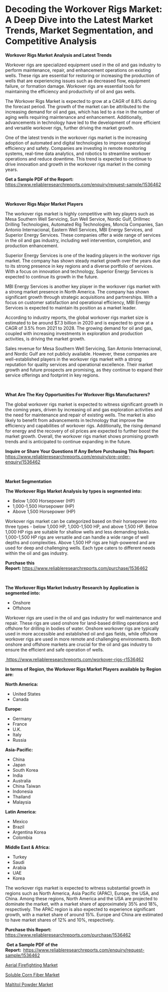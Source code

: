 <p><h1>Decoding the Workover Rigs Market: A Deep Dive into the Latest Market Trends, Market Segmentation, and Competitive Analysis</h1></p><p><strong>Workover Rigs Market Analysis and Latest Trends</strong></p>
<p><p>Workover rigs are specialized equipment used in the oil and gas industry to perform maintenance, repair, and enhancement operations on existing wells. These rigs are essential for restoring or increasing the production of wells that are experiencing issues such as decreased flow, equipment failure, or formation damage. Workover rigs are essential tools for maintaining the efficiency and productivity of oil and gas wells.</p><p>The Workover Rigs Market is expected to grow at a CAGR of 8.8% during the forecast period. The growth of the market can be attributed to the increasing demand for oil and gas, which has led to a rise in the number of aging wells requiring maintenance and enhancement. Additionally, advancements in technology have led to the development of more efficient and versatile workover rigs, further driving the market growth.</p><p>One of the latest trends in the workover rigs market is the increasing adoption of automated and digital technologies to improve operational efficiency and safety. Companies are investing in remote monitoring systems, real-time data analytics, and robotics to streamline workover operations and reduce downtime. This trend is expected to continue to drive innovation and growth in the workover rigs market in the coming years.</p></p>
<p><strong>Get a Sample PDF of the Report:&nbsp;</strong> <a href="https://www.reliableresearchreports.com/enquiry/request-sample/1536462">https://www.reliableresearchreports.com/enquiry/request-sample/1536462</a></p>
<p>&nbsp;</p>
<p><strong>Workover Rigs Major Market Players</strong></p>
<p><p>The workover rigs market is highly competitive with key players such as Mesa Southern Well Servicing, Sun Well Service, Nordic Gulf, Drillmec Drilling Technologies, Automated Rig Technologies, Moncla Companies, San Antonio Internacional, Eastern Well Services, MBI Energy Services, and Superior Energy Services. These companies offer a wide range of services in the oil and gas industry, including well intervention, completion, and production enhancement.</p><p>Superior Energy Services is one of the leading players in the workover rigs market. The company has shown steady market growth over the years due to its strong presence in key regions and a diverse portfolio of services. With a focus on innovation and technology, Superior Energy Services is expected to continue its growth in the future.</p><p>MBI Energy Services is another key player in the workover rigs market with a strong market presence in North America. The company has shown significant growth through strategic acquisitions and partnerships. With a focus on customer satisfaction and operational efficiency, MBI Energy Services is expected to maintain its position as a market leader.</p><p>According to industry reports, the global workover rigs market size is estimated to be around $7.3 billion in 2020 and is expected to grow at a CAGR of 3.5% from 2021 to 2028. The growing demand for oil and gas, coupled with increasing investments in exploration and production activities, is driving the market growth.</p><p>Sales revenue for Mesa Southern Well Servicing, San Antonio Internacional, and Nordic Gulf are not publicly available. However, these companies are well-established players in the workover rigs market with a strong reputation for quality services and operational excellence. Their market growth and future prospects are promising, as they continue to expand their service offerings and footprint in key regions.</p></p>
<p>&nbsp;</p>
<p><strong>What Are The Key Opportunities For Workover Rigs Manufacturers?</strong></p>
<p><p>The global workover rigs market is expected to witness significant growth in the coming years, driven by increasing oil and gas exploration activities and the need for maintenance and repair of existing wells. The market is also likely to benefit from advancements in technology that improve the efficiency and capabilities of workover rigs. Additionally, the rising demand for energy and the recovery of oil prices are expected to further boost the market growth. Overall, the workover rigs market shows promising growth trends and is anticipated to continue expanding in the future.</p></p>
<p><strong>Inquire or Share Your Questions If Any Before Purchasing This Report:</strong> <a href="https://www.reliableresearchreports.com/enquiry/pre-order-enquiry/1536462">https://www.reliableresearchreports.com/enquiry/pre-order-enquiry/1536462</a></p>
<p>&nbsp;</p>
<p><strong>Market Segmentation</strong></p>
<p><strong>The Workover Rigs Market Analysis by types is segmented into:</strong></p>
<p><ul><li>Below 1,000 Horsepower (HP)</li><li>1,000-1,500 Horsepower (HP)</li><li>Above 1,500 Horsepower (HP)</li></ul></p>
<p><p>Workover rigs market can be categorized based on their horsepower into three types - below 1,000 HP, 1,000-1,500 HP, and above 1,500 HP. Below 1,000 HP rigs are suitable for shallow wells and less demanding tasks. 1,000-1,500 HP rigs are versatile and can handle a wide range of well depths and complexities. Above 1,500 HP rigs are high-powered and are used for deep and challenging wells. Each type caters to different needs within the oil and gas industry.</p></p>
<p><strong>Purchase this Report:&nbsp;</strong><a href="https://www.reliableresearchreports.com/purchase/1536462">https://www.reliableresearchreports.com/purchase/1536462</a></p>
<p>&nbsp;</p>
<p><strong>The Workover Rigs Market Industry Research by Application is segmented into:</strong></p>
<p><ul><li>Onshore</li><li>Offshore</li></ul></p>
<p><p>Workover rigs are used in the oil and gas industry for well maintenance and repair. These rigs are used onshore for land-based drilling operations and offshore for drilling in bodies of water. Onshore workover rigs are typically used in more accessible and established oil and gas fields, while offshore workover rigs are used in more remote and challenging environments. Both onshore and offshore markets are crucial for the oil and gas industry to ensure the efficient and safe operation of wells.</p></p>
<p><a href="https://www.reliableresearchreports.com/workover-rigs-r1536462">&nbsp;https://www.reliableresearchreports.com/workover-rigs-r1536462</a></p>
<p><strong>In terms of Region, the Workover Rigs Market Players available by Region are:</strong></p>
<p>
    <p> <strong> North America: </strong>
        <ul>
            <li>United States</li>
            <li>Canada</li>
        </ul>
        </p> 
    <p> <strong> Europe: </strong>
        <ul>
            <li>Germany</li>
            <li>France</li>
            <li>U.K.</li>
            <li>Italy</li>
            <li>Russia</li>
        </ul>
        </p> 
    <p> <strong> Asia-Pacific: </strong>
        <ul>
            <li>China</li>
            <li>Japan</li>
            <li>South Korea</li>
            <li>India</li>
            <li>Australia</li>
            <li>China Taiwan</li>
            <li>Indonesia</li>
            <li>Thailand</li>
            <li>Malaysia</li>
        </ul>
        </p> 
    <p> <strong> Latin America: </strong>
        <ul>
            <li>Mexico</li>
            <li>Brazil</li>
            <li>Argentina Korea</li>
            <li>Colombia</li>
        </ul>
        </p> 
    <p> <strong> Middle East & Africa: </strong>
        <ul>
            <li>Turkey</li>
            <li>Saudi</li>
            <li>Arabia</li>
            <li>UAE</li>
            <li>Korea</li>
        </ul>
    </p>
    </p>
<p><p>The workover rigs market is expected to witness substantial growth in regions such as North America, Asia Pacific (APAC), Europe, the USA, and China. Among these regions, North America and the USA are projected to dominate the market, with a market share of approximately 35% and 18%, respectively. The APAC region is also expected to experience significant growth, with a market share of around 15%. Europe and China are estimated to have market shares of 12% and 10%, respectively.</p></p>
<p><strong>Purchase this Report: </strong><a href="https://www.reliableresearchreports.com/purchase/1536462">https://www.reliableresearchreports.com/purchase/1536462</a></p>
<p>&nbsp;<strong>Get a Sample PDF of the Report:&nbsp;&nbsp;</strong><a href="https://www.reliableresearchreports.com/enquiry/request-sample/1536462">https://www.reliableresearchreports.com/enquiry/request-sample/1536462</a></p>
<p><strong></strong></p>
<p><p><a href="https://github.com/PeterParrish5/Market-Research-Report-List-4/blob/main/aerial-firefighting-market.md">Aerial Firefighting Market</a></p><p><a href="https://changeable-paste-463.notion.site/Soluble-Corn-Fiber-Market-Research-Report-Its-History-and-Forecast-2024-to-2031-68e114540ec94ebfabce944d958c5832">Soluble Corn Fiber Market</a></p><p><a href="https://fuschia-pecorino-a6d.notion.site/Maltitol-Powder-Market-The-Key-To-Successful-Business-Strategy-Forecast-Till-2031-16bdc49f9ef241a6836766f55c3ae3cd">Maltitol Powder Market</a></p></p>